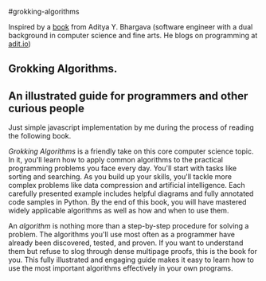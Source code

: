 #grokking-algorithms

Inspired by a [book](https://www.manning.com/books/grokking-algorithms) from Aditya Y. Bhargava (software engineer with a dual background in computer science and fine arts. He blogs on programming at [adit.io](http://adit.io/))

## Grokking Algorithms.
## An illustrated guide for programmers and other curious people


Just simple javascript implementation by me during the process of reading the following book.

*Grokking Algorithms* is a friendly take on this core computer science topic. In it, you'll learn how to apply common algorithms to the practical programming problems you face every day. You'll start with tasks like sorting and searching. As you build up your skills, you'll tackle more complex problems like data compression and artificial intelligence. Each carefully presented example includes helpful diagrams and fully annotated code samples in Python. By the end of this book, you will have mastered widely applicable algorithms as well as how and when to use them.

An *algorithm* is nothing more than a step-by-step procedure for solving a problem. The algorithms you'll use most often as a programmer have already been discovered, tested, and proven. If you want to understand them but refuse to slog through dense multipage proofs, this is the book for you. This fully illustrated and engaging guide makes it easy to learn how to use the most important algorithms effectively in your own programs.

